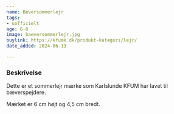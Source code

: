 ```yaml
---
name: Bæversommerlejr
tags:
- uofficielt
age: 6-8
image: baeversommerlejr.jpg
buylink: https://kfumk.dk/produkt-kategori/lejr/
date_added: 2024-06-13

---
```


### Beskrivelse

Dette er et sommerlejr mærke som Karlslunde KFUM har lavet til bæverspejdere. 

Mærket er 6 cm højt og 4,5 cm bredt.